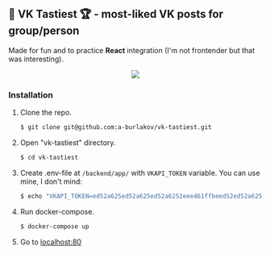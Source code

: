 ## 💙 VK Tastiest 🏆 - most-liked VK posts for group/person
Made for fun and to practice **React** integration (I'm not frontender but that was interesting).

<div align="center">
  <a href="http://vktastiest.ru">
    <img src="docs/demo.gif">
  </a>
</div>

### Installation
1. Clone the repo.
   ```sh
   $ git clone git@github.com:a-burlakov/vk-tastiest.git
   ```
   
2. Open "vk-tastiest" directory.
   ```sh
   $ cd vk-tastiest
   ```

3. Create .env-file at `/backend/app/` with `VKAPI_TOKEN` variable. You can use mine, I don't mind:

   ```sh
   $ echo "VKAPI_TOKEN=ed52a625ed52a625ed52a6252eee461ffbeed52ed52a62589c8f057c4ad4cf28e7d8a73" > backend/app/.env
   ```

4. Run docker-compose.
   ```sh
   $ docker-compose up
   ```
   
5. Go to [localhost:80](http://localhost:80)
